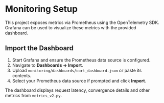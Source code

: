 # Monitoring Setup

This project exposes metrics via Prometheus using the OpenTelemetry SDK.
Grafana can be used to visualize these metrics with the provided dashboard.

## Import the Dashboard

1. Start Grafana and ensure the Prometheus data source is configured.
2. Navigate to **Dashboards → Import**.
3. Upload `monitoring/dashboards/cort_dashboard.json` or paste its contents.
4. Select your Prometheus data source if prompted and click **Import**.

The dashboard displays request latency, convergence details and other
metrics from `metrics_v2.py`.
